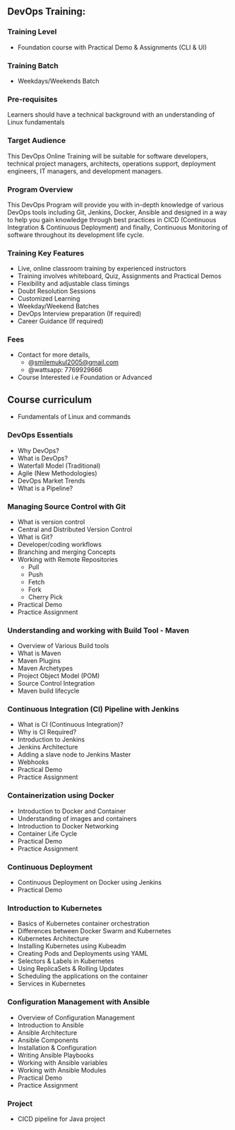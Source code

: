 ## DevOps Training:

### Training Level
- Foundation course with Practical Demo & Assignments (CLI & UI)

### Training Batch
- Weekdays/Weekends Batch

### Pre-requisites
Learners should have a technical background with an understanding of Linux fundamentals

### Target Audience
This DevOps Online Training will be suitable for software developers, technical project managers, architects, operations support, deployment engineers, IT managers, and development managers.

### Program Overview
This DevOps Program will provide you with in-depth knowledge of various DevOps tools including Git, Jenkins, Docker, Ansible and designed in a way to help you gain knowledge through best practices in CICD (Continuous Integration & Continuous Deployment) and finally, Continuous Monitoring of software throughout its development life cycle.

### Training Key Features
- Live, online classroom training by experienced instructors
- Training involves whiteboard, Quiz, Assignments and Practical Demos
- Flexibility and adjustable class timings
- Doubt Resolution Sessions
- Customized Learning
- Weekday/Weekend Batches
- DevOps Interview preparation (If required)
- Career Guidance (If required)

### Fees
- Contact for more details,
  - @smilemukul2005@gmail.com
  - @wattsapp: 7769929666
- Course Interested i.e Foundation or Advanced

## Course curriculum
- Fundamentals of Linux and commands

### DevOps Essentials
- Why DevOps?
- What is DevOps?
- Waterfall Model (Traditional)
- Agile (New Methodologies)
- DevOps Market Trends
- What is a Pipeline?

### Managing Source Control with Git
- What is version control
- Central and Distributed Version Control
- What is Git?
- Developer/coding workflows
- Branching and merging Concepts
- Working with Remote Repositories
  - Pull
  - Push
  - Fetch
  - Fork
  - Cherry Pick
- Practical Demo
- Practice Assignment

### Understanding and working with Build Tool - Maven
- Overview of Various Build tools
- What is Maven
- Maven Plugins
- Maven Archetypes
- Project Object Model (POM)
- Source Control Integration
- Maven build lifecycle

### Continuous Integration (CI) Pipeline with Jenkins
- What is CI (Continuous Integration)?
- Why is CI Required?
- Introduction to Jenkins
- Jenkins Architecture
- Adding a slave node to Jenkins Master
- Webhooks
- Practical Demo
- Practice Assignment

### Containerization using Docker
- Introduction to Docker and Container
- Understanding of images and containers
- Introduction to Docker Networking
- Container Life Cycle
- Practical Demo
- Practice Assignment

### Continuous Deployment
- Continuous Deployment on Docker using Jenkins
- Practical Demo

### Introduction to Kubernetes
- Basics of Kubernetes container orchestration
- Differences between Docker Swarm and Kubernetes
- Kubernetes Architecture
- Installing Kubernetes using Kubeadm
- Creating Pods and Deployments using YAML
- Selectors & Labels in Kubernetes
- Using ReplicaSets & Rolling Updates
- Scheduling the applications on the container
- Services in Kubernetes

### Configuration Management with Ansible
- Overview of Configuration Management
- Introduction to Ansible
- Ansible Architecture
- Ansible Components
- Installation & Configuration
- Writing Ansible Playbooks
- Working with Ansible variables
- Working with Ansible Modules
- Practical Demo
- Practice Assignment

### Project
- CICD pipeline for Java project
